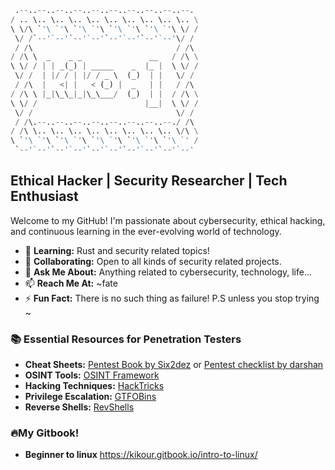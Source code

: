 
```python
 .--..--..--..--..--..--..--..--..--..--. 
/ .. \.. \.. \.. \.. \.. \.. \.. \.. \.. \
\ \/\ `'\ `'\ `'\ `'\ `'\ `'\ `'\ `'\ \/ /
 \/ /`--'`--'`--'`--'`--'`--'`--'`--'\/ / 
 / /\                                / /\ 
/ /\ \  _    _ _               __   / /\ \
\ \/ / | | _(_) | _____    _  |_ |  \ \/ /
 \/ /  | |/ / | |/ / _ \  (_)  | |   \/ / 
 / /\  |   <| |   < (_) |  _   | |   / /\ 
/ /\ \ |_|\_\_|_|\_\___/  (_)  | |  / /\ \
\ \/ /                        |__|  \ \/ /
 \/ /                                \/ / 
 / /\.--..--..--..--..--..--..--..--./ /\ 
/ /\ \.. \.. \.. \.. \.. \.. \.. \.. \/\ \
\ `'\ `'\ `'\ `'\ `'\ `'\ `'\ `'\ `'\ `' /
 `--'`--'`--'`--'`--'`--'`--'`--'`--'`--' 
```

## Ethical Hacker | Security Researcher | Tech Enthusiast

Welcome to my GitHub! I'm passionate about cybersecurity, ethical hacking, and continuous learning in the ever-evolving world of technology.
- 🌱 **Learning:** Rust and security related topics!
- 👯 **Collaborating:** Open to all kinds of security related projects.
- 💬 **Ask Me About:** Anything related to cybersecurity, technology, life...
- 📫 **Reach Me At:** ~fate
- ⚡ **Fun Fact:** There is no such thing as failure! P.S unless you stop trying ~

### 📚 Essential Resources for Penetration Testers
- **Cheat Sheets:** [Pentest Book by Six2dez](https://pentestbook.six2dez.com/) or [Pentest checklist by darshan](https://darshan-2.gitbook.io/penetration-testing-checklist)
- **OSINT Tools:** [OSINT Framework](https://osintframework.com/)
- **Hacking Techniques:** [HackTricks](https://book.hacktricks.xyz/)
- **Privilege Escalation:** [GTFOBins](https://gtfobins.github.io/)
- **Reverse Shells:** [RevShells](https://www.revshells.com/)
### 🔥My Gitbook!
- **Beginner to linux** https://kikour.gitbook.io/intro-to-linux/ 

